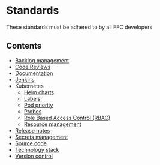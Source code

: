# Standards
These standards must be adhered to by all FFC developers.

## Contents
- [Backlog management](backlog-management.md)
- [Code Reviews](code-review.md)
- [Documentation](documentation.md)
- [Jenkins](jenkins.md)
- Kubernetes
  - [Helm charts](kubernetes/helm-charts.md)
  - [Labels](kubernetes/labels.md)
  - [Pod priority](kubernetes/priority.md)
  - [Probes](kubernetes/probes.md)
  - [Role Based Access Control (RBAC)](kubernetes/rbac.md)
  - [Resource management](kubernetes/resource-usage.md)
- [Release notes](release-notes.md)
- [Secrets management](secrets-management.md)
- [Source code](source-code.md)
- [Technology stack](technology-stack.md)
- [Version control](version-control.md)
